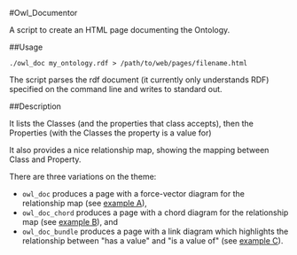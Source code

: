 #Owl_Documentor

A script to create an HTML page documenting the Ontology.

##Usage

    ./owl_doc my_ontology.rdf > /path/to/web/pages/filename.html

The script parses the rdf document (it currently only understands RDF) specified on the command line and writes to standard out.

##Description


It lists the Classes (and the properties that class accepts), then the Properties (with the Classes the property is a value for)

It also provides a nice relationship map, showing the mapping between Class and Property.

There are three variations on the theme:
* `owl_doc` produces a page with a force-vector diagram for the relationship map (see [example A](examples/ont.html)),
* `owl_doc_chord` produces a page with a chord diagram for the relationship map (see [example B](examples/ont-chord.html)), and
* `owl_doc_bundle` produces a page with a link diagram which highlights the relationship between "has a value" and "is a value of" (see [example C](examples/ont-bundle.html)).


